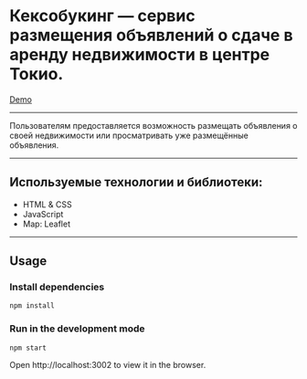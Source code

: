 # Кексобукинг — сервис размещения объявлений о сдаче в аренду недвижимости в центре Токио.

<a href="https://inkmakhova.github.io/keksobooking-ru/">Demo</a>

---
Пользователям предоставляется возможность размещать объявления о своей недвижимости или просматривать уже размещённые объявления.

---
## Используемые технологии и библиотеки:
- HTML & CSS
- JavaScript
- Map: Leaflet
---
## Usage

### Install dependencies
```
npm install
```

### Run in the development mode
```
npm start
```
Open http://localhost:3002 to view it in the browser.


